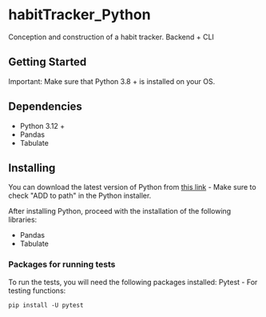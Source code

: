 # habitTracker_Python
Conception and construction of a habit tracker. Backend + CLI 

## Getting Started

Important: Make sure that Python 3.8 + is installed on your OS.

## Dependencies

- Python 3.12 +
- Pandas
- Tabulate

## Installing
You can download the latest version of Python from [this link](https://www.python.org/downloads/) - Make sure to check "ADD to path" in the Python installer. 

After installing Python, proceed with the installation of the following libraries:

- Pandas
- Tabulate
  
### Packages for running tests

To run the tests, you will need the following packages installed: 
Pytest - For testing functions:

    pip install -U pytest
